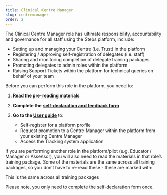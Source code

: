 ```yaml
---
title: Clinical Centre Manager
slug: centremanager
order: 2
---
```

The Clinical Centre Manager role has ultimate responsibility, accountability and governance for all staff using the Steps  platform, include:

  - Setting up and managing your Centre (i.e. Trust) in the platform 
  - Registering / approving self-registration of delegates (i.e. staff) 
  - Sharing and monitoring completion of delegate training packages 
  - Promoting delegates to admin roles within the platform 
  - Raising Support Tickets within the platform for technical queries on behalf of your team 

Before you can perform this role in the platform, you need to:

1. **Read the [pre-reading materials](#training-prereading)**
2. **Complete the [self-declaration and feedback form](#training-declaration)**
3. **Go to the [User guide](#training-userguide)** to:

    - Self-register for a platform profile
    - Request promotion to a Centre Manager within the platform from your existing Centre Manager
    - Access the Tracking system application

If you are performing another role in the platform/pilot (e.g. Educator / Manager or Assessor), you will also need to read the materials in that role’s training package. Some of the materials are the same across all training packages, so you don’t have to re-read these - these are marked with:

<p class="nhsuk-tag nhsuk-tag--blue nhsuk-u-font-size-14">This is the same across all training packages</p>

Please note, you only need to complete the self-declaration form once.